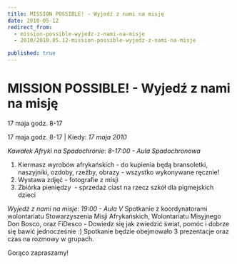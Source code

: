 ```yaml
---
title: MISSION POSSIBLE! - Wyjedź z nami na misję
date: 2010-05-12
redirect_from: 
  - mission-possible-wyjedz-z-nami-na-misje
  - 2010/2010.05.12-mission-possible-wyjedz-z-nami-na-misje

published: true
---
```




# MISSION POSSIBLE! - Wyjedź z nami na misję

<time>17 maja godz. 8-17</time>

17 maja godz. 8-17 | 
Kiedy: *17 maja 2010*

*Kawałek Afryki na Spadochronie*:
*8-17:00 - Aula Spadochronowa*

1. Kiermasz wyrobów afrykańskich - do kupienia będą bransoletki, naszyjniki, ozdoby, rzeźby, obrazy - wszystko wykonywane ręcznie!
2. Wystawa zdjęć - fotografie z misji
3. Zbiórka pieniędzy&nbsp; - sprzedaż ciast na rzecz szkół dla pigmejskich dzieci

*Wyjedź z nami na misje*:
*19:00 - Aula V*
Spotkanie z koordynatorami wolontariatu Stowarzyszenia Misji Afrykańskich,
Wolontariatu Misyjnego Don Bosco, oraz FiDesco - Dowiedz się jak zwiedzić świat, pomóc i dobrze się bawić jednocześnie :) Spotkanie będzie obejmowało 3 prezentacje oraz czas na rozmowy w grupach.

Gorąco zapraszamy!

<!--CONTENT FROM OLD SERVER (jos before 2013): 17 maja godz. 8-17 | 
Kiedy: *17 maja 2010*

*Kawałek Afryki na Spadochronie*:
*8-17:00 - Aula Spadochronowa*

1. Kiermasz wyrobów afrykańskich - do kupienia będą bransoletki, naszyjniki, ozdoby, rzeźby, obrazy - wszystko wykonywane ręcznie!
2. Wystawa zdjęć - fotografie z misji
3. Zbiórka pieniędzy&nbsp; - sprzedaż ciast na rzecz szkół dla pigmejskich dzieci

*Wyjedź z nami na misje*:
*19:00 - Aula V*
Spotkanie z koordynatorami wolontariatu Stowarzyszenia Misji Afrykańskich,
Wolontariatu Misyjnego Don Bosco, oraz FiDesco - Dowiedz się jak zwiedzić świat, pomóc i dobrze się bawić jednocześnie :) Spotkanie będzie obejmowało 3 prezentacje oraz czas na rozmowy w grupach.

Gorąco zapraszamy! 
-->

<!--{{json:{"created_date":"2010-05-12 18:42:10","publish_down":"0000-00-00 00:00:00","id":"433"}}}-->